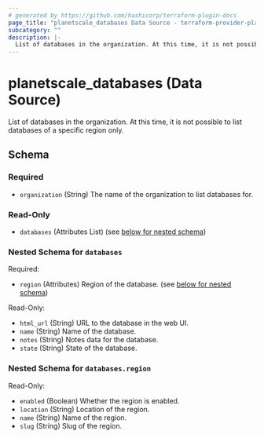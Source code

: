 ```yaml
---
# generated by https://github.com/hashicorp/terraform-plugin-docs
page_title: "planetscale_databases Data Source - terraform-provider-planetscale"
subcategory: ""
description: |-
  List of databases in the organization. At this time, it is not possible to list databases of a specific region only.
---
```


# planetscale_databases (Data Source)

List of databases in the organization. At this time, it is not possible to list databases of a specific region only.



<!-- schema generated by tfplugindocs -->
## Schema

### Required

- `organization` (String) The name of the organization to list databases for.

### Read-Only

- `databases` (Attributes List) (see [below for nested schema](#nestedatt--databases))

<a id="nestedatt--databases"></a>
### Nested Schema for `databases`

Required:

- `region` (Attributes) Region of the database. (see [below for nested schema](#nestedatt--databases--region))

Read-Only:

- `html_url` (String) URL to the database in the web UI.
- `name` (String) Name of the database.
- `notes` (String) Notes data for the database.
- `state` (String) State of the database.

<a id="nestedatt--databases--region"></a>
### Nested Schema for `databases.region`

Read-Only:

- `enabled` (Boolean) Whether the region is enabled.
- `location` (String) Location of the region.
- `name` (String) Name of the region.
- `slug` (String) Slug of the region.


